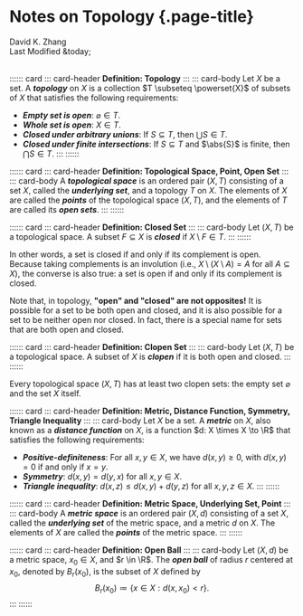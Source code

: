 # Notes on Topology {.page-title}

<div class="text-center">
    David K. Zhang<br>
    Last Modified &today;
</div><br>

:::::: card
::: card-header
**Definition: Topology**
:::
::: card-body
Let $X$ be a set. A ___topology___ on $X$ is a collection $T \subseteq \powerset{X}$ of subsets of $X$ that satisfies the following requirements:

 * ___Empty set is open___: $\varnothing \in T$.
 * ___Whole set is open___: $X \in T$.
 * ___Closed under arbitrary unions___: If $S \subseteq T$, then $\bigcup S \in T$.
 * ___Closed under finite intersections___: If $S \subseteq T$ and $\abs{S}$ is finite, then $\bigcap S \in T$.
:::
::::::

:::::: card
::: card-header
**Definition: Topological Space, Point, Open Set**
:::
::: card-body
A ___topological space___ is an ordered pair $(X, T)$ consisting of a set $X$, called the ___underlying set___, and a topology $T$ on $X$. The elements of $X$ are called the ___points___ of the topological space $(X, T)$, and the elements of $T$ are called its ___open sets___.
:::
::::::

:::::: card
::: card-header
**Definition: Closed Set**
:::
::: card-body
Let $(X, T)$ be a topological space. A subset $F \subseteq X$ is ___closed___ if $X \setminus F \in T$.
:::
::::::

In other words, a set is closed if and only if its complement is open. Because taking complements is an involution (i.e., $X \setminus (X \setminus A) = A$ for all $A \subseteq X$), the converse is also true: a set is open if and only if its complement is closed.

Note that, in topology, **"open" and "closed" are not opposites!** It is possible for a set to be both open and closed, and it is also possible for a set to be neither open nor closed. In fact, there is a special name for sets that are both open and closed.

:::::: card
::: card-header
**Definition: Clopen Set**
:::
::: card-body
Let $(X, T)$ be a topological space. A subset of $X$ is ___clopen___ if it is both open and closed.
:::
::::::

Every topological space $(X, T)$ has at least two clopen sets: the empty set $\varnothing$ and the set $X$ itself.

:::::: card
::: card-header
**Definition: Metric, Distance Function, Symmetry, Triangle Inequality**
:::
::: card-body
Let $X$ be a set. A ___metric___ on $X$, also known as a ___distance function___ on $X$, is a function $d: X \times X \to \R$ that satisfies the following requirements:

 * ___Positive-definiteness___: For all $x, y \in X$, we have $d(x, y) \ge 0$, with $d(x, y) = 0$ if and only if $x = y$.
 * ___Symmetry___: $d(x, y) = d(y, x)$ for all $x, y \in X$.
 * ___Triangle inequality___: $d(x, z) \le d(x, y) + d(y, z)$ for all $x, y, z \in X$.
:::
::::::

:::::: card
::: card-header
**Definition: Metric Space, Underlying Set, Point**
:::
::: card-body
A ___metric space___ is an ordered pair $(X, d)$ consisting of a set $X$, called the ___underlying set___ of the metric space, and a metric $d$ on $X$. The elements of $X$ are called the ___points___ of the metric space.
:::
::::::

:::::: card
::: card-header
**Definition: Open Ball**
:::
::: card-body
Let $(X, d)$ be a metric space, $x_0 \in X$, and $r \in \R$. The ___open ball___ of radius $r$ centered at $x_0$, denoted by $B_r(x_0)$, is the subset of $X$ defined by
$$ B_r(x_0) \coloneqq \{ x \in X : d(x, x_0) < r \}. $$
:::
::::::
